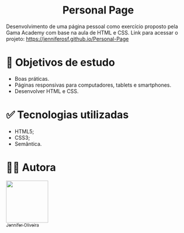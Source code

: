 <h1 align="center"> Personal Page </h1>


Desenvolvimento de uma página pessoal como exercício proposto pela Gama Academy com base na aula de HTML e CSS.
Link para acessar o projeto: https://jenniferosf.github.io/Personal-Page


# 📁 Objetivos de estudo
- Boas práticas.
- Páginas responsivas para computadores, tablets e smartphones.
- Desenvolver HTML e CSS.


# ✅ Tecnologias utilizadas

- HTML5;
- CSS3;
- Semântica.

# 🧑‍💻 Autora

[<img src="https://avatars.githubusercontent.com/jenniferosf" width=115><br><sub>Jennifer Oliveira</sub>](https://github.com/JenniferOSF) 